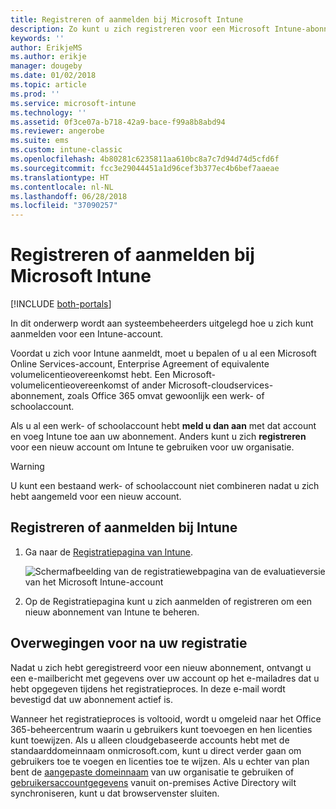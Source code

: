 ```yaml
---
title: Registreren of aanmelden bij Microsoft Intune
description: Zo kunt u zich registreren voor een Microsoft Intune-abonnement of u aanmelden om met uw abonnement aan de slag te gaan.
keywords: ''
author: ErikjeMS
ms.author: erikje
manager: dougeby
ms.date: 01/02/2018
ms.topic: article
ms.prod: ''
ms.service: microsoft-intune
ms.technology: ''
ms.assetid: 0f3ce07a-b718-42a9-bace-f99a8b8abd94
ms.reviewer: angerobe
ms.suite: ems
ms.custom: intune-classic
ms.openlocfilehash: 4b80281c6235811aa610bc8a7c7d94d74d5cfd6f
ms.sourcegitcommit: fcc3e29044451a1d96cef3b377ec4b6bef7aaeae
ms.translationtype: HT
ms.contentlocale: nl-NL
ms.lasthandoff: 06/28/2018
ms.locfileid: "37090257"
---
```

# <a name="sign-up-or-sign-in-to-microsoft-intune"></a>Registreren of aanmelden bij Microsoft Intune

[!INCLUDE [both-portals](./includes/note-for-both-portals.md)]

In dit onderwerp wordt aan systeembeheerders uitgelegd hoe u zich kunt aanmelden voor een Intune-account.

Voordat u zich voor Intune aanmeldt, moet u bepalen of u al een Microsoft Online Services-account, Enterprise Agreement of equivalente volumelicentieovereenkomst hebt. Een Microsoft-volumelicentieovereenkomst of ander Microsoft-cloudservices-abonnement, zoals Office 365 omvat gewoonlijk een werk- of schoolaccount.

Als u al een werk- of schoolaccount hebt **meld u dan aan** met dat account en voeg Intune toe aan uw abonnement. Anders kunt u zich **registreren** voor een nieuw account om Intune te gebruiken voor uw organisatie.

>[!WARNING]
>U kunt een bestaand werk- of schoolaccount niet combineren nadat u zich hebt aangemeld voor een nieuw account.

## <a name="how-to-sign-up-or-sign-in-to-intune"></a>Registreren of aanmelden bij Intune

1. Ga naar de [Registratiepagina van Intune](https://portal.office.com/Signup/Signup.aspx?OfferId=40BE278A-DFD1-470a-9EF7-9F2596EA7FF9&dl=INTUNE_A&ali=1#0%20).

   ![Schermafbeelding van de registratiewebpagina van de evaluatieversie van het Microsoft Intune-account](./media/account-sign-up-site.png)

2. Op de Registratiepagina kunt u zich aanmelden of registreren om een nieuw abonnement van Intune te beheren.

## <a name="post-sign-up-considerations"></a>Overwegingen voor na uw registratie
Nadat u zich hebt geregistreerd voor een nieuw abonnement, ontvangt u een e-mailbericht met gegevens over uw account op het e-mailadres dat u hebt opgegeven tijdens het registratieproces. In deze e-mail wordt bevestigd dat uw abonnement actief is.

Wanneer het registratieproces is voltooid, wordt u omgeleid naar het Office 365-beheercentrum waarin u gebruikers kunt toevoegen en hen licenties kunt toewijzen. Als u alleen cloudgebaseerde accounts hebt met de standaarddomeinnaam onmicrosoft.com, kunt u direct verder gaan om gebruikers toe te voegen en licenties toe te wijzen. Als u echter van plan bent de [aangepaste domeinnaam](custom-domain-name-configure.md) van uw organisatie te gebruiken of [gebruikersaccountgegevens](users-add.md#sync-active-directory-and-add-users-to-intune) vanuit on-premises Active Directory wilt synchroniseren, kunt u dat browservenster sluiten.
